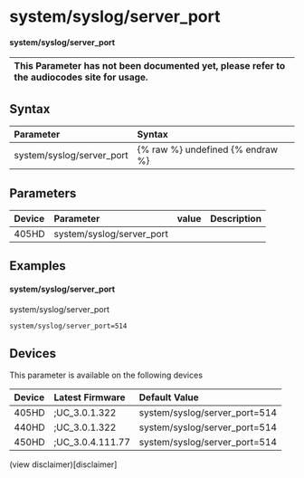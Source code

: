 ﻿---
description: system/syslog/server_port
search:
    keywords: ['system','syslog','server_port']
---

# system/syslog/server_port

#### system/syslog/server_port


| This Parameter has not been documented yet, please refer to the audiocodes site for usage.  |
| :--- |

## Syntax
| Parameter | Syntax |
| :--- | :--- |
|system/syslog/server_port | {% raw %} undefined {% endraw %} |

## Parameters
|Device|Parameter|value|Description|
|:---|:---|:---|:---|
| 405HD | system/syslog/server_port |  |  |

## Examples
#### system/syslog/server_port

system/syslog/server_port

```
system/syslog/server_port=514
```

## Devices
This parameter is available on the following devices

| Device | Latest Firmware | Default Value |
|:---|:---|:---|
| 405HD | ;UC_3.0.1.322 | system/syslog/server_port=514 
| 440HD | ;UC_3.0.1.322 | system/syslog/server_port=514 
| 450HD | ;UC_3.0.4.111.77 | system/syslog/server_port=514 

(view disclaimer)[disclaimer]
